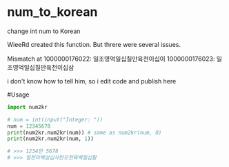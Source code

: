 # num_to_korean
change int num to Korean

WieeRd created this function. But threre were several issues.

Mismatch at 
1000000176022: 일조영억일십칠만육천이십이
1000000176023: 일조영억일십칠만육천이십삼


i don't know how to tell him, so i edit code and publish here


#Usage

```python
import num2kr

# num = int(input("Integer: "))
num = 12345678
print(num2kr.num2kr(num)) # same as num2kr(num, 0)
print(num2kr.num2kr(num, 1))

# >>> 1234만 5678
# >>> 일천이백삼십사만오천육백칠십팔
```
